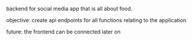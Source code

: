 backend for social media app that is all about food.


objective: create api endpoints for all functions relating to the application

future: the frontend can be connected later on

